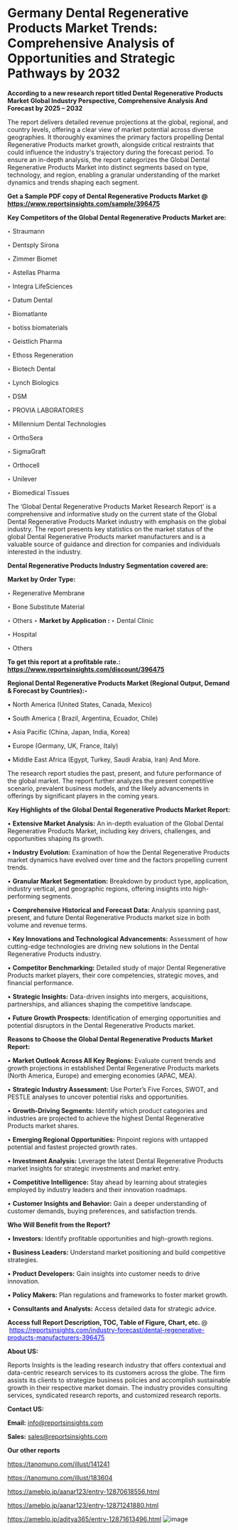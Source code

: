 # Germany Dental Regenerative Products Market Trends: Comprehensive Analysis of Opportunities and Strategic Pathways by 2032

<strong>According to a new research report titled Dental Regenerative Products Market Global Industry Perspective, Comprehensive Analysis And Forecast by 2025 – 2032</strong>

The report delivers detailed revenue projections at the global, regional, and country levels, offering a clear view of market potential across diverse geographies. It thoroughly examines the primary factors propelling Dental Regenerative Products market growth, alongside critical restraints that could influence the industry's trajectory during the forecast period. To ensure an in-depth analysis, the report categorizes the Global Dental Regenerative Products Market into distinct segments based on type, technology, and region, enabling a granular understanding of the market dynamics and trends shaping each segment.

<strong>Get a Sample PDF copy of Dental Regenerative Products Market </strong><strong>@<a href=https://www.reportsinsights.com/sample/396475 style=color:#0000ff;> https://www.reportsinsights.com/sample/396475</a></strong></font>

<strong>Key Competitors of the Global Dental Regenerative Products Market are:</strong>

‣ Straumann

‣ Dentsply Sirona

‣ Zimmer Biomet

‣ Astellas Pharma

‣ Integra LifeSciences

‣ Datum Dental

‣ Biomatlante

‣ botiss biomaterials

‣ Geistlich Pharma

‣ Ethoss Regeneration

‣ Biotech Dental

‣ Lynch Biologics

‣ DSM

‣ PROVIA LABORATORIES

‣ Millennium Dental Technologies

‣ OrthoSera

‣ SigmaGraft

‣ Orthocell

‣ Unilever

‣ Biomedical Tissues

The ‘Global Dental Regenerative Products Market Research Report’ is a comprehensive and informative study on the current state of the Global Dental Regenerative Products Market industry with emphasis on the global industry. The report presents key statistics on the market status of the global Dental Regenerative Products market manufacturers and is a valuable source of guidance and direction for companies and individuals interested in the industry.

<strong>Dental Regenerative Products Industry Segmentation covered are:</strong>

<strong>Market by Order Type: </strong>

‣ Regenerative Membrane

‣ Bone Substitute Material

‣ Others
‣ 
<strong>Market by Application :</strong>
‣ Dental Clinic

‣ Hospital

‣ Others

<strong>To get this report at a profitable rate.: <a href=https://www.reportsinsights.com/discount/396475 style=color:#0000ff;>https://www.reportsinsights.com/discount/396475</a></strong></font>

<strong>Regional Dental Regenerative Products Market (Regional Output, Demand &amp; Forecast by Countries):-</strong>

• North America (United States, Canada, Mexico)

• South America ( Brazil, Argentina, Ecuador, Chile)

• Asia Pacific (China, Japan, India, Korea)

• Europe (Germany, UK, France, Italy)

• Middle East Africa (Egypt, Turkey, Saudi Arabia, Iran) And More.

The research report studies the past, present, and future performance of the global market. The report further analyzes the present competitive scenario, prevalent business models, and the likely advancements in offerings by significant players in the coming years.

<strong>Key Highlights of the Global Dental Regenerative Products Market Report:</strong>

• <strong>Extensive Market Analysis:</strong> An in-depth evaluation of the Global Dental Regenerative Products Market, including key drivers, challenges, and opportunities shaping its growth.

• <strong>Industry Evolution:</strong> Examination of how the Dental Regenerative Products market dynamics have evolved over time and the factors propelling current trends.

• <strong>Granular Market Segmentation:</strong> Breakdown by product type, application, industry vertical, and geographic regions, offering insights into high-performing segments.

• <strong>Comprehensive Historical and Forecast Data:</strong> Analysis spanning past, present, and future Dental Regenerative Products market size in both volume and revenue terms.

• <strong>Key Innovations and Technological Advancements:</strong> Assessment of how cutting-edge technologies are driving new solutions in the Dental Regenerative Products industry.

• <strong>Competitor Benchmarking:</strong> Detailed study of major Dental Regenerative Products market players, their core competencies, strategic moves, and financial performance.

• <strong>Strategic Insights:</strong> Data-driven insights into mergers, acquisitions, partnerships, and alliances shaping the competitive landscape.

• <strong>Future Growth Prospects:</strong> Identification of emerging opportunities and potential disruptors in the Dental Regenerative Products market.

<strong>Reasons to Choose the Global Dental Regenerative Products Market Report:</strong>

• <strong>Market Outlook Across All Key Regions:</strong> Evaluate current trends and growth projections in established Dental Regenerative Products markets (North America, Europe) and emerging economies (APAC, MEA).

• <strong>Strategic Industry Assessment:</strong> Use Porter’s Five Forces, SWOT, and PESTLE analyses to uncover potential risks and opportunities.

• <strong>Growth-Driving Segments:</strong> Identify which product categories and industries are projected to achieve the highest Dental Regenerative Products market shares.

• <strong>Emerging Regional Opportunities:</strong> Pinpoint regions with untapped potential and fastest projected growth rates.

• <strong>Investment Analysis:</strong> Leverage the latest Dental Regenerative Products market insights for strategic investments and market entry.

• <strong>Competitive Intelligence:</strong> Stay ahead by learning about strategies employed by industry leaders and their innovation roadmaps.

• <strong>Customer Insights and Behavior:</strong> Gain a deeper understanding of customer demands, buying preferences, and satisfaction trends.

<strong>Who Will Benefit from the Report?</strong>

• <strong>Investors:</strong> Identify profitable opportunities and high-growth regions.

• <strong>Business Leaders:</strong> Understand market positioning and build competitive strategies.

• <strong>Product Developers:</strong> Gain insights into customer needs to drive innovation.

• <strong>Policy Makers:</strong> Plan regulations and frameworks to foster market growth.

• <strong>Consultants and Analysts:</strong> Access detailed data for strategic advice.
</ul>
<strong>Access full Report Description, TOC, Table of Figure, Chart, etc. </strong>@  <a href=https://reportsinsights.com/industry-forecast/dental-regenerative-products-manufacturers-396475 style=color:#0000ff;>https://reportsinsights.com/industry-forecast/dental-regenerative-products-manufacturers-396475</a></font>

<strong><strong>About US</strong>:</strong>

Reports Insights is the leading research industry that offers contextual and data-centric research services to its customers across the globe. The firm assists its clients to strategize business policies and accomplish sustainable growth in their respective market domain. The industry provides consulting services, syndicated research reports, and customized research reports.

<strong>Contact US:</strong>

<p class=""""><b>Email:</b> <a href=mailto:info@reportsinsights.com>info@reportsinsights.com</a></p>
<p class=""""><b>Sales:</b> <a href=mailto:sales@reportsinsights.com>sales@reportsinsights.com</a></p>

<strong>Our other reports</strong>

<a href=https://tanomuno.com/illust/141241>https://tanomuno.com/illust/141241</a>

<a href=https://tanomuno.com/illust/183604>https://tanomuno.com/illust/183604</a>

<a href=https://ameblo.jp/aanar123/entry-12870618556.html>https://ameblo.jp/aanar123/entry-12870618556.html</a>

<a href=https://ameblo.jp/aanar123/entry-12871241880.html>https://ameblo.jp/aanar123/entry-12871241880.html</a>

<a href=https://ameblo.jp/aditya365/entry-12871613496.html>https://ameblo.jp/aditya365/entry-12871613496.html</a>
![image](https://github.com/user-attachments/assets/8feea1ab-28fe-457c-a89a-6d4129e8d1cf)
